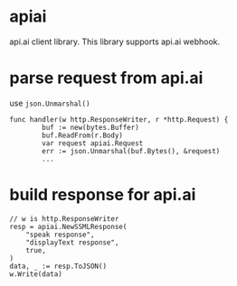 # apiai
api.ai client library. This library supports api.ai webhook.

# parse request from api.ai

use `json.Unmarshal()`

```
func handler(w http.ResponseWriter, r *http.Request) {
        buf := new(bytes.Buffer)
        buf.ReadFrom(r.Body)
        var request apiai.Request
        err := json.Unmarshal(buf.Bytes(), &request)
        ...
```

# build response for api.ai

```
// w is http.ResponseWriter
resp = apiai.NewSSMLResponse(
    "speak response",
    "displayText response",
    true,
)    
data, _ := resp.ToJSON()
w.Write(data)
```                
